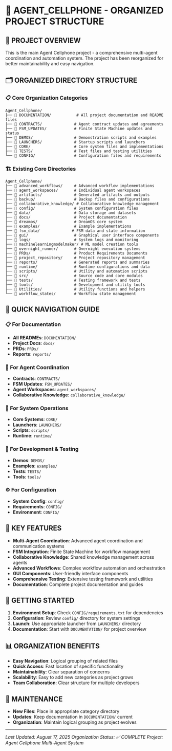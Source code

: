 # 🚀 AGENT_CELLPHONE - ORGANIZED PROJECT STRUCTURE

## 📁 **PROJECT OVERVIEW**

This is the main Agent Cellphone project - a comprehensive multi-agent coordination and automation system. The project has been reorganized for better maintainability and easy navigation.

## 🗂️ **ORGANIZED DIRECTORY STRUCTURE**

### **📋 Core Organization Categories**

```
Agent_Cellphone/
├── 📁 DOCUMENTATION/           # All project documentation and README files
├── 📁 CONTRACTS/              # Agent contract updates and agreements
├── 📁 FSM_UPDATES/            # Finite State Machine updates and status
├── 📁 DEMOS/                  # Demonstration scripts and examples
├── 📁 LAUNCHERS/              # Startup scripts and launchers
├── 📁 CORE/                   # Core system files and implementations
├── 📁 TESTS/                  # Test files and testing utilities
└── 📁 CONFIG/                 # Configuration files and requirements
```

### **🏗️ Existing Core Directories**

```
Agent_Cellphone/
├── 📁 advanced_workflows/     # Advanced workflow implementations
├── 📁 agent_workspaces/       # Individual agent workspaces
├── 📁 artifacts/              # Generated artifacts and outputs
├── 📁 backup/                 # Backup files and configurations
├── 📁 collaborative_knowledge/ # Collaborative knowledge management
├── 📁 config/                 # System configuration files
├── 📁 data/                   # Data storage and datasets
├── 📁 docs/                   # Project documentation
├── 📁 dreamos/                # DreamOS core system
├── 📁 examples/               # Example implementations
├── 📁 fsm_data/              # FSM data and state information
├── 📁 gui/                    # Graphical user interface components
├── 📁 logs/                   # System logs and monitoring
├── 📁 machinelearningmodelmaker/ # ML model creation tools
├── 📁 overnight_runner/       # Overnight execution systems
├── 📁 PRDs/                   # Product Requirements Documents
├── 📁 project_repository/     # Project repository management
├── 📁 reports/                # Generated reports and summaries
├── 📁 runtime/                # Runtime configurations and data
├── 📁 scripts/                # Utility and automation scripts
├── 📁 src/                    # Source code and core modules
├── 📁 tests/                  # Testing framework and tests
├── 📁 tools/                  # Development and utility tools
├── 📁 Utilities/              # Utility functions and helpers
└── 📁 workflow_states/        # Workflow state management
```

## 🔧 **QUICK NAVIGATION GUIDE**

### **📋 For Documentation**
- **All READMEs**: `DOCUMENTATION/`
- **Project Docs**: `docs/`
- **PRDs**: `PRDs/`
- **Reports**: `reports/`

### **🤝 For Agent Coordination**
- **Contracts**: `CONTRACTS/`
- **FSM Updates**: `FSM_UPDATES/`
- **Agent Workspaces**: `agent_workspaces/`
- **Collaborative Knowledge**: `collaborative_knowledge/`

### **🚀 For System Operations**
- **Core Systems**: `CORE/`
- **Launchers**: `LAUNCHERS/`
- **Scripts**: `scripts/`
- **Runtime**: `runtime/`

### **🧪 For Development & Testing**
- **Demos**: `DEMOS/`
- **Examples**: `examples/`
- **Tests**: `TESTS/`
- **Tools**: `tools/`

### **⚙️ For Configuration**
- **System Config**: `config/`
- **Requirements**: `CONFIG/`
- **Environment**: `CONFIG/`

## 🎯 **KEY FEATURES**

- **Multi-Agent Coordination**: Advanced agent coordination and communication systems
- **FSM Integration**: Finite State Machine for workflow management
- **Collaborative Knowledge**: Shared knowledge management across agents
- **Advanced Workflows**: Complex workflow automation and orchestration
- **GUI Components**: User-friendly interface components
- **Comprehensive Testing**: Extensive testing framework and utilities
- **Documentation**: Complete project documentation and guides

## 🚀 **GETTING STARTED**

1. **Environment Setup**: Check `CONFIG/requirements.txt` for dependencies
2. **Configuration**: Review `config/` directory for system settings
3. **Launch**: Use appropriate launcher from `LAUNCHERS/` directory
4. **Documentation**: Start with `DOCUMENTATION/` for project overview

## 📊 **ORGANIZATION BENEFITS**

- **Easy Navigation**: Logical grouping of related files
- **Quick Access**: Fast location of specific functionality
- **Maintainability**: Clear separation of concerns
- **Scalability**: Easy to add new categories as project grows
- **Team Collaboration**: Clear structure for multiple developers

## 🔄 **MAINTENANCE**

- **New Files**: Place in appropriate category directory
- **Updates**: Keep documentation in `DOCUMENTATION/` current
- **Organization**: Maintain logical grouping as project evolves

---

*Last Updated: August 17, 2025*
*Organization Status: ✅ COMPLETE*
*Project: Agent Cellphone Multi-Agent System*
